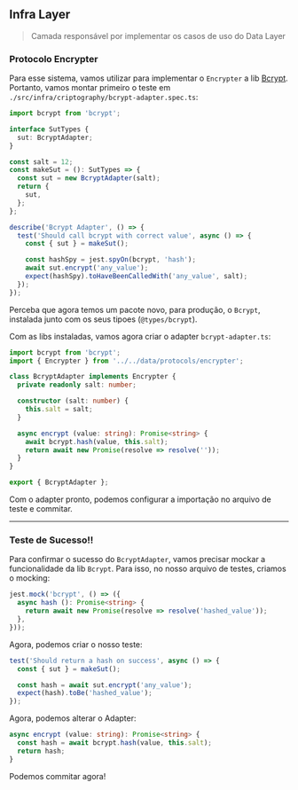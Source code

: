 ## Infra Layer

> Camada responsável por implementar os casos de uso do Data Layer

### Protocolo Encrypter

Para esse sistema, vamos utilizar para implementar o `Encrypter` a lib [Bcrypt](https://www.npmjs.com/package/bcrypt). Portanto, vamos montar primeiro o teste em `./src/infra/criptography/bcrypt-adapter.spec.ts`:
```Typescript
import bcrypt from 'bcrypt';

interface SutTypes {
  sut: BcryptAdapter;
}

const salt = 12;
const makeSut = (): SutTypes => {
  const sut = new BcryptAdapter(salt);
  return {
    sut,
  };
};

describe('Bcrypt Adapter', () => {
  test('Should call bcrypt with correct value', async () => {
    const { sut } = makeSut();

    const hashSpy = jest.spyOn(bcrypt, 'hash');
    await sut.encrypt('any_value');
    expect(hashSpy).toHaveBeenCalledWith('any_value', salt);
  });
});

```

Perceba que agora temos um pacote novo, para produção, o `Bcrypt`, instalada junto com os seus tipoes (`@types/bcrypt`).

Com as libs instaladas, vamos agora criar o adapter `bcrypt-adapter.ts`:
```Typescript
import bcrypt from 'bcrypt';
import { Encrypter } from '../../data/protocols/encrypter';

class BcryptAdapter implements Encrypter {
  private readonly salt: number;

  constructor (salt: number) {
    this.salt = salt;
  }

  async encrypt (value: string): Promise<string> {
    await bcrypt.hash(value, this.salt);
    return await new Promise(resolve => resolve(''));
  }
}

export { BcryptAdapter };
```

Com o adapter pronto, podemos configurar a importação no arquivo de teste e commitar.

---

### Teste de Sucesso!!

Para confirmar o sucesso do `BcryptAdapter`, vamos precisar mockar a funcionalidade da lib `Bcrypt`. Para isso, no nosso arquivo de testes, criamos o mocking:
```Typescript
jest.mock('bcrypt', () => ({
  async hash (): Promise<string> {
    return await new Promise(resolve => resolve('hashed_value'));
  },
}));
```

Agora, podemos criar o nosso teste:
```Typescript
test('Should return a hash on success', async () => {
  const { sut } = makeSut();

  const hash = await sut.encrypt('any_value');
  expect(hash).toBe('hashed_value');
});
```

Agora, podemos alterar o Adapter:
```Typescript
async encrypt (value: string): Promise<string> {
  const hash = await bcrypt.hash(value, this.salt);
  return hash;
}
```

Podemos commitar agora!